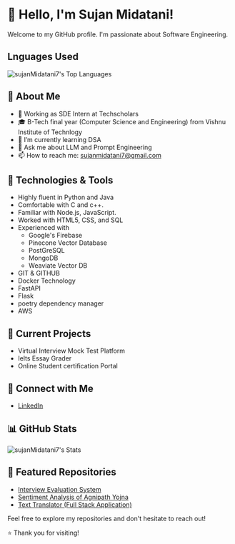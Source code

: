 # 👋 Hello, I'm Sujan Midatani!

Welcome to my GitHub profile. I'm passionate about Software Engineering.

## Lnguages Used 
![sujanMidatani7's Top Languages](https://github-readme-stats.vercel.app/api/top-langs/?username=sujanMidatani7&theme=highcontrast&show_icons=true&hide_border=false&layout=compact)

## 🚀 About Me

- 💼 Working as SDE Intern at Techscholars 
- 🎓 B-Tech final year (Computer Science and Engineering) from Vishnu Institute of Technlogy
- 🌱 I’m currently learning DSA
- 💬 Ask me about LLM and Prompt Engineering
- 📫 How to reach me: sujanmidatani7@gmail.com 

## 🔧 Technologies & Tools

- Highly fluent in Python and Java
- Comfortable with C and c++.
- Familiar with Node.js, JavaScript.
- Worked with HTML5, CSS, and SQL
- Experienced with
    - Google's Firebase
    - Pinecone Vector Database
    - PostGreSQL
    - MongoDB
    - Weaviate Vector DB
- GIT & GITHUB
- Docker Technology
- FastAPI
- Flask
- poetry dependency manager
- AWS


## 🌱 Current Projects

- Virtual Interview Mock Test Platform
- Ielts Essay Grader
- Online Student certification Portal

## 🤝 Connect with Me

- [LinkedIn](https://www.linkedin.com/in/sujan-midatani/)


## 📊 GitHub Stats

![sujanMidatani7's Stats](https://github-readme-stats.vercel.app/api?username=sujanMidatani7&theme=highcontrast&show_icons=true&hide_border=false&count_private=true)

## 🌟 Featured Repositories

- [Interview Evaluation System](https://github.com/sujanMidatani7/InterviewEvaluationSystem)
- [Sentiment Analysis of Agnipath Yojna](https://github.com/sujanMidatani7/Sentiment_Analysis_On_Agnipath_Scheme)
- [Text Translator (Full Stack Application)](https://github.com/sujanMidatani7/TextTranslator)

Feel free to explore my repositories and don't hesitate to reach out!

⭐️ Thank you for visiting!

